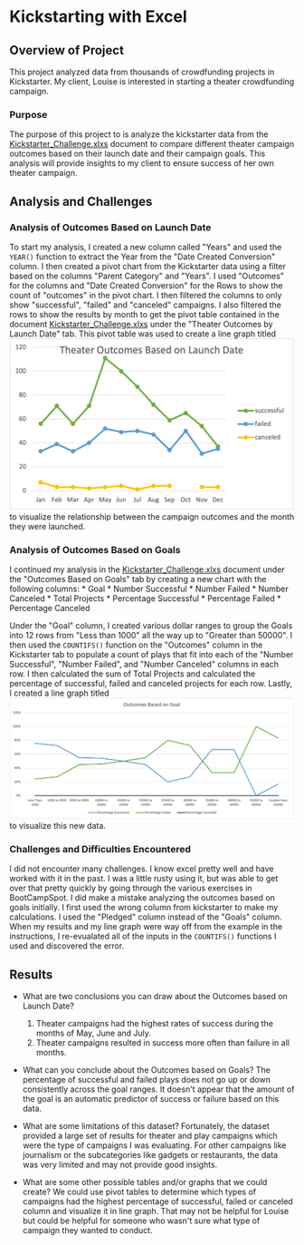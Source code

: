 # Kickstarting with Excel

## Overview of Project
This project analyzed data from thousands of crowdfunding projects in Kickstarter. My client, Louise is interested in starting a theater crowdfunding campaign.  

### Purpose
The purpose of this project to is analyze the kickstarter data from the [Kickstarter_Challenge.xlxs](https://github.com/ereekaj/kickstarter-analysis/blob/main/Kickstarter_Challenge.xlsx) document to compare different theater campaign outcomes based on their launch date and their campaign goals. This analysis will provide insights to my client to ensure success of her own theater campaign. 

## Analysis and Challenges

### Analysis of Outcomes Based on Launch Date
To start my analysis, I created a new column called "Years" and used the `YEAR()` function to extract the Year from the "Date Created Conversion" column. I then created a pivot chart from the Kickstarter data using a filter based on the columns "Parent Category" and "Years". I used "Outcomes" for the columns and "Date Created Conversion" for the Rows to show the count of "outcomes" in the pivot chart.  I then filtered the columns to only show "successful", "failed" and "canceled" campaigns. I also filtered the rows to show the results by month to get the pivot table contained in the document [Kickstarter_Challenge.xlxs](https://github.com/ereekaj/kickstarter-analysis/blob/main/Kickstarter_Challenge.xlsx) under the "Theater Outcomes by Launch Date" tab. This pivot table was used to create a line graph titled ![Theater Outcomes Based on Launch Date](https://github.com/ereekaj/kickstarter-analysis/blob/main/Theater_Outcomes_vs_Launch.png) to visualize the relationship between the campaign outcomes and the month they were launched.

### Analysis of Outcomes Based on Goals
I continued my analysis in the [Kickstarter_Challenge.xlxs](https://github.com/ereekaj/kickstarter-analysis/blob/main/Kickstarter_Challenge.xlsx)  document under the "Outcomes Based on Goals" tab by creating a new chart with the following columns:
    * Goal
    * Number Successful
    * Number Failed 
    * Number Canceled
    * Total Projects
    * Percentage Successful
    * Percentage Failed
    * Percentage Canceled
    
Under the "Goal" column, I created various dollar ranges to group the Goals into 12 rows from "Less than 1000" all the way up to "Greater than 50000". I then used the `COUNTIFS()` function on the "Outcomes" column in the Kickstarter tab to populate a count of plays that fit into each of the "Number Successful", "Number Failed", and "Number Canceled" columns in each row. I then calculated the sum of Total Projects and calculated the percentage of successful, failed and canceled projects for each row. Lastly, I created a line graph titled ![Outcomes Based on Goal](https://github.com/ereekaj/kickstarter-analysis/blob/main/Outcomes_vs_Goals.png) to visualize this new data.     

### Challenges and Difficulties Encountered
I did not encounter many challenges. I know excel pretty well and have worked with it in the past. I was a little rusty using it, but was able to get over that pretty quickly by going through the various exercises in BootCampSpot.  I did make a mistake analyzing the outcomes based on goals initially.  I first used the wrong column from kickstarter to make my calculations. I used the "Pledged" column instead of the "Goals" column. When my results and my line graph were way off from the example in the instructions, I re-evualated all of the inputs in the `COUNTIFS()` functions I used and discovered the error.  

## Results

- What are two conclusions you can draw about the Outcomes based on Launch Date?
    1. Theater campaigns had the highest rates of success during the months of May, June and July. 
    2. Theater campaigns resulted in success more often than failure in all months. 

- What can you conclude about the Outcomes based on Goals?
The percentage of successful and failed plays does not go up or down consistently across the goal ranges.  It doesn't appear that the amount of the goal is an automatic predictor of success or failure based on this data. 

- What are some limitations of this dataset?
Fortunately, the dataset provided a large set of results for theater and play campaigns which were the type of campaigns I was evaluating.  For other campaigns like journalism or the subcategories like gadgets or restaurants, the data was very limited and may not provide good insights.

- What are some other possible tables and/or graphs that we could create?
We could use pivot tables to determine which types of campaigns had the highest percentage of successful, failed or canceled column and visualize it in line graph.  That may not be helpful for Louise but could be helpful for someone who wasn't sure what type of campaign they wanted to conduct. 
